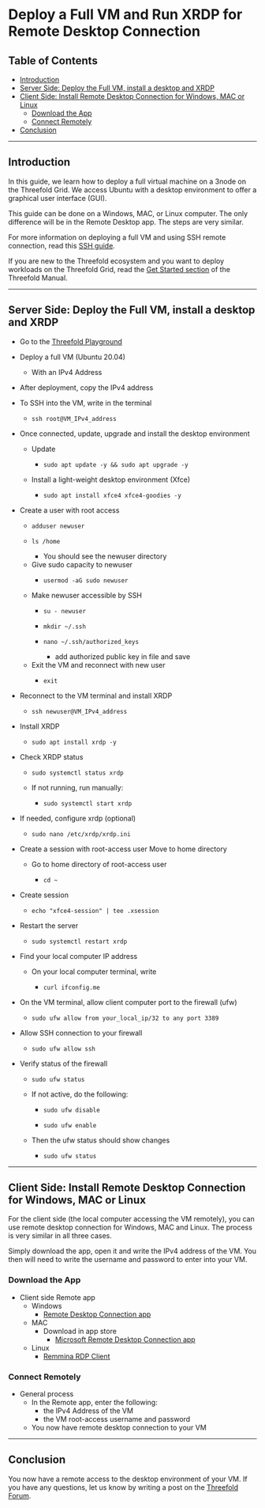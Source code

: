 <h1> Deploy a Full VM and Run XRDP for Remote Desktop Connection </h1>

<h2> Table of Contents </h2>

- [Introduction](#introduction)
- [Server Side: Deploy the Full VM, install a desktop and XRDP](#server-side-deploy-the-full-vm-install-a-desktop-and-xrdp)
- [Client Side: Install Remote Desktop Connection for Windows, MAC or Linux](#client-side-install-remote-desktop-connection-for-windows-mac-or-linux)
  - [Download the App](#download-the-app)
  - [Connect Remotely](#connect-remotely)
- [Conclusion](#conclusion)

***

## Introduction

In this guide, we learn how to deploy a full virtual machine on a 3node on the Threefold Grid.
We access Ubuntu with a desktop environment to offer a graphical user interface (GUI).

This guide can be done on a Windows, MAC, or Linux computer. The only difference will be in the Remote Desktop app. The steps are very similar.

For more information on deploying a full VM and using SSH remote connection, read this [SSH guide](../../ssh_guide/ssh_guide.md).

If you are new to the Threefold ecosystem and you want to deploy workloads on the Threefold Grid, read the [Get Started section](../../tfgrid3_getstarted.md) of the Threefold Manual.

***

## Server Side: Deploy the Full VM, install a desktop and XRDP

* Go to the [Threefold Playground](https://play.grid.tf/#/)
* Deploy a full VM (Ubuntu 20.04)
  * With an IPv4 Address
* After deployment, copy the IPv4 address
* To SSH into the VM, write in the terminal
  * ``` 
    ssh root@VM_IPv4_address
    ```
* Once connected, update, upgrade and install the desktop environment
  * Update
    * ```
      sudo apt update -y && sudo apt upgrade -y
      ```  
  * Install a light-weight desktop environment (Xfce)
    * ```
      sudo apt install xfce4 xfce4-goodies -y
      ```
* Create a user with root access
    * ``` 
      adduser newuser
      ```
    * ``` 
      ls /home
      ```
        * You should see the newuser directory
    * Give sudo capacity to newuser
      * ```
        usermod -aG sudo newuser
        ```
    * Make newuser accessible by SSH
      * ```
        su - newuser
        ```
      * ```
        mkdir ~/.ssh
        ```
      * ```
        nano ~/.ssh/authorized_keys
        ```
        * add authorized public key in file and save
  * Exit the VM and reconnect with new user
    * ```
      exit
      ```
* Reconnect to the VM terminal and install XRDP
    * ``` 
      ssh newuser@VM_IPv4_address
      ```
* Install XRDP
  * ```
    sudo apt install xrdp -y
    ```
* Check XRDP status 
  * ```
    sudo systemctl status xrdp
    ```
  * If not running, run manually:
    * ```
      sudo systemctl start xrdp
      ```
* If needed, configure xrdp (optional)
  * ```
    sudo nano /etc/xrdp/xrdp.ini
    ```
* Create a session with root-access user
Move to home directory
  * Go to home directory of root-access user
    * ```
      cd ~
      ```
* Create session
  * ``` 
    echo "xfce4-session" | tee .xsession
    ```
* Restart the server
  * ```
    sudo systemctl restart xrdp
    ```

* Find your local computer IP address
  * On your local computer terminal, write
    * ```
      curl ifconfig.me
      ```

* On the VM terminal, allow client computer port to the firewall (ufw)
  * ```
    sudo ufw allow from your_local_ip/32 to any port 3389
    ```
* Allow SSH connection to your firewall
  * ```
    sudo ufw allow ssh
    ```
* Verify status of the firewall
  * ```
    sudo ufw status
    ```
  * If not active, do the following:
    * ```
      sudo ufw disable
      ```
    * ```
      sudo ufw enable
      ```
  * Then the ufw status should show changes
    * ```
      sudo ufw status
      ```
***

## Client Side: Install Remote Desktop Connection for Windows, MAC or Linux

For the client side (the local computer accessing the VM remotely), you can use remote desktop connection for Windows, MAC and Linux. The process is very similar in all three cases.

Simply download the app, open it and write the IPv4 address of the VM. You then will need to write the username and password to enter into your VM.

### Download the App

* Client side Remote app
  * Windows
    * [Remote Desktop Connection app](https://apps.microsoft.com/store/detail/microsoft-remote-desktop/9WZDNCRFJ3PS?hl=en-ca&gl=ca&rtc=1)
  * MAC
    * Download in app store
      *  [Microsoft Remote Desktop Connection app](https://apps.apple.com/ca/app/microsoft-remote-desktop/id1295203466?mt=12)
  * Linux
    * [Remmina RDP Client](https://remmina.org/)
 
### Connect Remotely

* General process
  * In the Remote app, enter the following:
    * the IPv4 Address of the VM
    * the VM root-access username and password
  * You now have remote desktop connection to your VM

***

## Conclusion

You now have a remote access to the desktop environment of your VM. If you have any questions, let us know by writing a post on the [Threefold Forum](https://forum.threefold.io/).